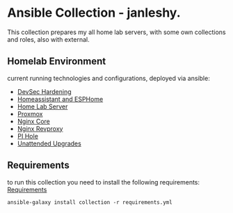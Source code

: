 # Ansible Collection - janleshy.

This collection prepares my all home lab servers, with some own collections and roles, also with external.

## Homelab Environment

current running technologies and configurations, deployed via ansible:

* [DevSec Hardening](https://github.com/dev-sec/ansible-collection-hardening)
* [Homeassistant and ESPHome](https://github.com/JanLeshy/ansible-collection-homeassistant)
* [Home Lab Server](https://github.com/JanLeshy/ansible-collection-home-lab-server)
* [Proxmox](https://github.com/mila-iqia/ansible-collection-proxmox)
* [Nginx Core](https://github.com/nginxinc/ansible-collection-nginx)
* [Nginx Revproxy](https://github.com/hispanico/ansible-nginx-revproxy)
* [PI Hole](https://github.com/chubchubsancho/ansible-pi-hole)
* [Unattended Upgrades](https://github.com/hifis-net/ansible-collection-toolkit)



## Requirements

to run this collection you need to install the following requirements:
[Requirements](requirements.yml)

```shell
ansible-galaxy install collection -r requirements.yml
```


